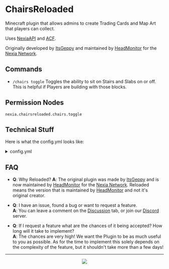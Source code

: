 # ChairsReloaded

Minecraft plugin that allows admins to create Trading Cards and Map Art that players can collect.

Uses [NexiaAPI](https://github.com/NexiaDevelopers/NexiaAPI) and [ACF](https://github.com/aikar/commands).

Originally developed by [ItsGeppy](https://github.com/Gepsu) and maintained by [HeadMonitor](https://github.com/HeadMonitor) for the [Nexia Network](https://www.playnexia.net/).

## Commands

- `/chairs toggle` Toggles the ability to sit on Stairs and Slabs on or off. This is helpful if Players are building with those blocks. 

## Permission Nodes

`nexia.chairsreloaded.chairs.toggle`

## Technical Stuff
Here is what the config.yml looks like:

<details>
<summary>config.yml</summary>
<pre>

    # MAIN SETTINGS
    checkForEmptySpace: true          # Makes sure there's space above the Chair before mounting it.
    ignoredEmptySpaceBlocks:          # If the checkForEmptySpace is true, these items will be ignored and count as empty space. If the block contains something from this list in this name it will be ignored.
      - AIR
      - BANNER
      - WALL_SIGN
      - BUTTON
      - LEVER
      - TORCH
      - TRIPWIRE
      - VINE
      - LADDER
    dismountAboveChair: true         # Dismounts above the Chair and not in the Chair.
    blacklistedWorlds:               # The Worlds that Chairs will not work on.
      - ExampleWorld
    
    #     ____ _           _            ____      _                 _          _ 
    #    / ___| |__   __ _(_)_ __ ___  |  _ \ ___| | ___   __ _  __| | ___  __| |
    #   | |   | '_ \ / _` | | '__/ __| | |_) / _ \ |/ _ \ / _` |/ _` |/ _ \/ _` |
    #   | |___| | | | (_| | | |  \__ \ |  _ <  __/ | (_) | (_| | (_| |  __/ (_| |
    #    \____|_| |_|\__,_|_|_|  |___/ |_| \_\___|_|\___/ \__,_|\__,_|\___|\__,_|
    #                                                                            
</pre>
</details>

## FAQ

- **Q**: Why Reloaded?
  **A**: The original plugin was made by [ItsGeppy](https://github.com/Gepsu) and is now maintained by [HeadMonitor](https://github.com/HeadMonitor) for the [Nexia Network](https://www.playnexia.net/). Reloaded means the version that is maintained by [HeadMonitor](https://github.com/HeadMonitor) and not it's original creator.

- **Q**: I have an issue, found a bug or want to request a feature. \
  **A**: You can leave a comment on the [Discussion](https://blank.org) tab, or join our [Discord](https://blank.org) 
         server.
         
- **Q**: If I request a feature what are the chances of it being accepted? How long will it take to implement? \
  **A**: The chances are very high! We want the Plugin to be as much useful to you as possible. As for the time to implement
         this solely depends on the complexity of the feature, but it shouldn't take more than a few days!
---

<p align="center">
  <img src="https://user-images.githubusercontent.com/62361708/220228413-2fea94e2-f7fe-4708-84d7-f8ac6a7bec5f.png"/>
</p>
